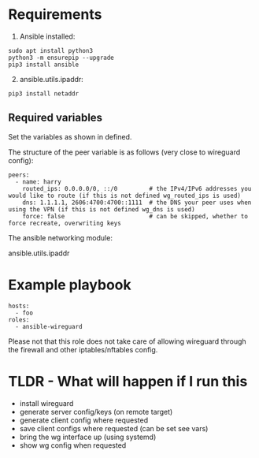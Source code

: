 # Requirements

1. Ansible installed:

```
sudo apt install python3
python3 -m ensurepip --upgrade
pip3 install ansible
```

2. ansible.utils.ipaddr:

```
pip3 install netaddr 
```


## Required variables 

Set the variables as shown in defined.

The structure of the peer variable is as follows (very close to wireguard config):

```
peers:
  - name: harry
    routed_ips: 0.0.0.0/0, ::/0         # the IPv4/IPv6 addresses you would like to route (if this is not defined wg_routed_ips is used)
    dns: 1.1.1.1, 2606:4700:4700::1111  # the DNS your peer uses when using the VPN (if this is not defined wg_dns is used)
    force: false                        # can be skipped, whether to force recreate, overwriting keys
```

The ansible networking module:

ansible.utils.ipaddr

# Example playbook 

```
hosts:
  - foo
roles:
  - ansible-wireguard

```

Please not that this role does not take care of allowing wireguard through the firewall and other iptables/nftables config.

# TLDR - What will happen if I run this 

- install wireguard
- generate server config/keys (on remote target)
- generate client config where requested
- save client configs where requested (can be set see vars)
- bring the wg interface up (using systemd)
- show wg config when requested
